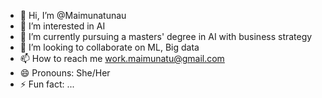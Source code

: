 - 👋 Hi, I’m @Maimunatunau
- 👀 I’m interested in AI
- 🌱 I’m currently pursuing a masters' degree in AI with business strategy
- 💞️ I’m looking to collaborate on ML, Big data
- 📫 How to reach me work.maimunatu@gmail.com
- 😄 Pronouns: She/Her
- ⚡ Fun fact: ...

<!---
Maimunatunau/Maimunatunau is a ✨ special ✨ repository because its `README.md` (this file) appears on your GitHub profile.
You can click the Preview link to take a look at your changes.
--->

